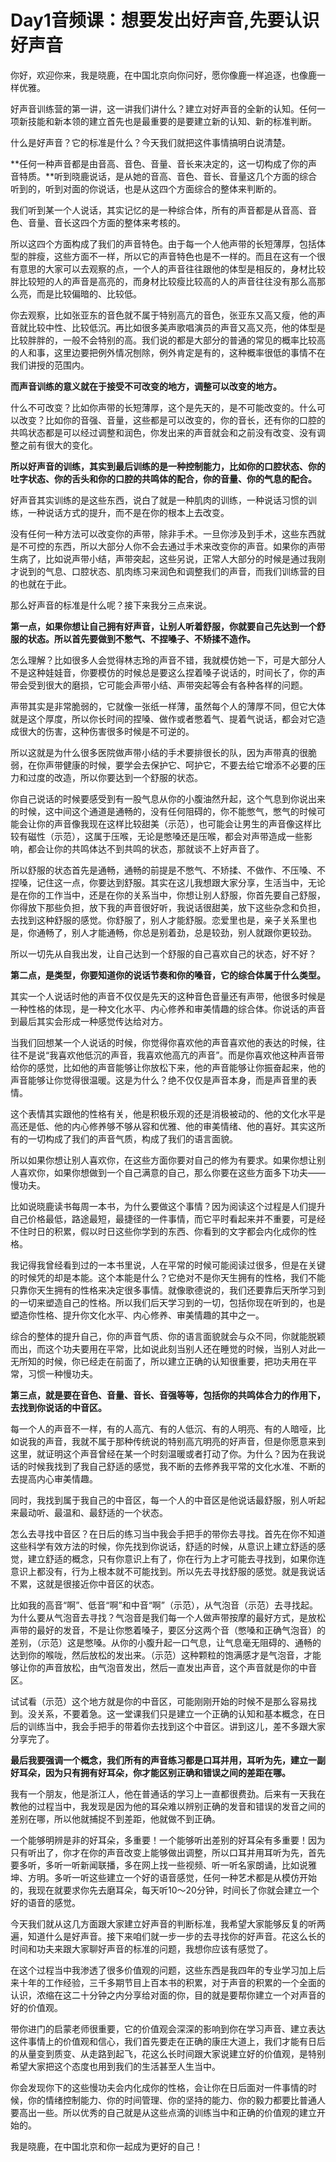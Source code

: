 # Day1音频课：想要发出好声音,先要认识好声音



你好，欢迎你来，我是晓鹿，在中国北京向你问好，愿你像鹿一样追逐，也像鹿一样优雅。

好声音训练营的第一讲，这一讲我们讲什么？建立对好声音的全新的认知。任何一项新技能和新本领的建立首先也是最重要的是要建立新的认知、新的标准判断。

什么是好声音？它的标准是什么？今天我们就把这件事情搞明白说清楚。

**任何一种声音都是由音高、音色、音量、音长来决定的，这一切构成了你的声音特质。**听到晓鹿说话，是从她的音高、音色、音长、音量这几个方面的综合听到的，听到对面的你说话，也是从这四个方面综合的整体来判断的。

我们听到某一个人说话，其实记忆的是一种综合体，所有的声音都是从音高、音色、音量、音长这四个方面的整体来考核的。

所以这四个方面构成了我们的声音特色。由于每一个人他声带的长短薄厚，包括体型的胖瘦，这些方面不一样，所以它的声音特色也是不一样的。而且在这有一个很有意思的大家可以去观察的点，一个人的声音往往跟他的体型是相反的，身材比较胖比较短的人的声音是高亮的，而身材比较瘦比较高的人的声音往往没有那么高那么亮，而是比较偏暗的、比较低。

你去观察，比如张亚东的音色就不属于特别高亢的音色，张亚东又高又瘦，他的声音就比较中性、比较低沉。再比如很多美声歌唱演员的声音又高又亮，他的体型是比较胖胖的，一般不会特别的高。我们说的都是大部分的普通的常见的概率比较高的人和事，这里边要把例外情况刨除，例外肯定是有的，这种概率很低的事情不在我们讲授的范围内。

**而声音训练的意义就在于接受不可改变的地方，调整可以改变的地方。**

什么不可改变？比如你声带的长短薄厚，这个是先天的，是不可能改变的。什么可以改变？比如你的音强、音量，这些都是可以改变的，你的音长，还有你的口腔的共鸣状态都是可以经过调整和润色，你发出来的声音就会和之前没有改变、没有调整之前有很大的变化。

**所以好声音的训练，其实到最后训练的是一种控制能力，比如你的口腔状态、你的吐字状态、你的舌头和你的口腔的共鸣体的配合，你的音量、你的气息的配合。**

好声音其实训练的是这些东西，说白了就是一种肌肉的训练，一种说话习惯的训练，一种说话方式的提升，而不是在你的根本上去改变。

没有任何一种方法可以改变你的声带，除非手术。一旦你涉及到手术，这些东西就是不可控的东西，所以大部分人你不会去通过手术来改变你的声音。如果你的声带生病了，比如说声带小结，声带突起，这些另说，正常人大部分的时候是通过我刚才说到的气息、口腔状态、肌肉练习来润色和调整我们的声音，而我们训练营的目的也就在于此。

那么好声音的标准是什么呢？接下来我分三点来说。

**第一点，如果你想让自己拥有好声音，让别人听着舒服，你就要自己先达到一个舒服的状态。所以首先要做到不憋气、不捏嗓子、不矫揉不造作。**

怎么理解？比如很多人会觉得林志玲的声音不错，我就模仿她一下，可是大部分人不是这种娃娃音，你要模仿的时候总是要这么捏着嗓子说话的，时间长了，你的声带会受到很大的磨损，它可能会声带小结、声带突起等会有各种各样的问题。

声带其实是非常脆弱的，它就像一张纸一样薄，虽然每个人的薄厚不同，但它大体就是这个厚度，所以你长时间的捏嗓、做作或者憋着气、提着气说话，都会对它造成很大的伤害，这种伤害很多时候是不可逆的。

所以这就是为什么很多医院做声带小结的手术要排很长的队，因为声带真的很脆弱，在你声带健康的时候，要学会去保护它、呵护它，不要去给它增添不必要的压力和过度的改造，所以你要达到一个舒服的状态。

你自己说话的时候要感受到有一股气息从你的小腹油然升起，这个气息到你说出来的时候，这中间这个通道是通畅的，没有任何阻碍的，你不能憋气，憋气的时候可能会让你的声音像我现在这样比较甜美（示范），也可能会让男生的声音像这样比较有磁性（示范），这属于压喉，无论是憋嗓还是压喉，都会对声带造成一些影响，都会让你的共鸣体达不到共鸣的状态，那就谈不上好声音了。

所以舒服的状态首先是通畅，通畅的前提是不憋气、不矫揉、不做作、不压嗓、不捏嗓，记住这一点，你要达到舒服。其实在这儿我想跟大家分享，生活当中，无论是在你的工作当中，还是在你的关系当中，你想让别人舒服，你首先要自己舒服，你得放下那些负担，放下我的声音很好听，我说话很甜美，放下这些杂念和负担，去找到这种舒服的感觉。你舒服了，别人才能舒服。恋爱里也是，亲子关系里也是，你通畅了，别人才能通畅，你总是别着劲，总是较劲，别人就跟你更较劲。

所以一切先从自我出发，让自己达到一个舒服的自己喜欢自己的状态，好不好？

**第二点，是类型，你要知道你的说话节奏和你的嗓音，它的综合体属于什么类型。**

其实一个人说话时他的声音不仅仅是先天的这种音色音量还有声带，他很多时候是一种性格的体现，是一种文化水平、内心修养和审美情趣的综合体。你说话的声音到最后其实会形成一种感觉传达给对方。

当我们回想某一个人说话的时候，你觉得你喜欢他的声音喜欢他的表达的时候，往往不是说“我喜欢他低沉的声音，我喜欢他高亢的声音”。而是你喜欢他这种声音带给你的感觉，比如他的声音能够让你放松下来，他的声音能够让你振奋起来，他的声音能够让你觉得很温暖。这是为什么？绝不仅仅是声音本身，而是声音里的表情。

这个表情其实跟他的性格有关，他是积极乐观的还是消极被动的、他的文化水平是高还是低、他的内心修养够不够从容和优雅、他的审美情绪、他的喜好。其实这所有的一切构成了我们的声音气质，构成了我们的语言面貌。

所以如果你想让别人喜欢你，在这些方面你要对自己的修为有要求。如果你想让别人喜欢你，如果你想做到一个自己满意的自己，那么你要在这些方面多下功夫——慢功夫。

比如说晓鹿读书每周一本书，为什么要做这个事情？因为阅读这个过程是人们提升自己价格最低，路途最短，最捷径的一件事情，而它平时看起来并不重要，可是经不住时日的积累，假以时日这些你学到的东西、你看到的文字都会内化成你的性格。

我记得我曾经看到过的一本书里说，人在平常的时候可能阅读过很多，但是在关键的时候凭的却是本能。这个本能是什么？它绝对不是你天生拥有的性格，我们不能只靠你天生拥有的性格来决定很多事情。就像歌德说的，我们还要靠后天所学习到的一切来塑造自己的性格。所以我们后天学习到的一切，包括你现在听到的，也是塑造你性格、提升你文化水平、内心修养、审美情趣的其中之一。

综合的整体的提升自己，你的声音气质、你的语言面貌就会与众不同，你就能脱颖而出，而这个功夫要用在平常，比如说此刻当别人还在睡觉的时候，当别人对此一无所知的时候，你已经走在前面了，所以建立正确的认知很重要，把功夫用在平常，习惯一种慢功夫。

**第三点，就是要在音色、音量、音长、音强等等，包括你的共鸣体合力的作用下，去找到你说话的中音区。**

每一个人的声音不一样，有的人高亢、有的人低沉、有的人明亮、有的人暗哑，比如说我的声音，我就不属于那种传统说的特别高亢明亮的好声音，但是你愿意来到这里，就证明这个声音曾经在某一个时刻温暖或者打动了你。为什么？因为在我说话的时候我找到了我自己舒适的感觉，我不断的去修养我平常的文化水准、不断的去提高内心审美情趣。

同时，我找到属于我自己的中音区，每一个人的中音区是他说话最舒服，别人听起来最动听、最温和、最舒适的一个状态。

怎么去寻找中音区？在日后的练习当中我会手把手的带你去寻找。首先在你不知道这些科学有效方法的时候，你先找到你说话，舒适的时候，从意识上建立舒适的感觉，建立舒适的概念，只有你意识上有了，你在行为上才可能去寻找到，如果你连意识上都没有，行为上根本就不可能找到。所以先去寻找舒服的感觉。就是我说话不累，这就是很接近你中音区的状态。

比如我的高音“啊”、低音“啊”和中音“啊”（示范），从气泡音（示范）去寻找起。为什么要从气泡音去寻找？气泡音是我们每一个人做声带按摩的最好方式，是放松声带的最好的发音，不是让你憋着嗓子，要区分这两个音（憋嗓和正确气泡音）的差别，（示范）这是憋嗓。从你的小腹升起一口气息，让气息毫无阻碍的、通畅的达到你的喉咙，然后放松的发出来。（示范）这种颗粒的饱满感才是气泡音，才能够让你的声音放松，由气泡音发出，然后一直发出声音，这个声音就是你的中音区。

试试看（示范）这个地方就是你的中音区，可能刚刚开始的时候不是那么容易找到。没关系，不要着急。这一堂课我们只是建立一个正确的认知和基本概念，在日后的训练当中，我会手把手的带着你去找到这个中音区。讲到这儿，差不多跟大家分享完了。

**最后我要强调一个概念，我们所有的声音练习都是口耳并用，耳听为先，建立一副好耳朵，因为只有拥有好耳朵，你才能区别正确和错误之间的差距在哪。**

我有一个朋友，他是浙江人，他在普通话的学习上一直都很费劲。后来有一天我在教他的过程当中，我发现是因为他的耳朵难以辨别正确的发音和错误的发音之间的差别在哪，所以他就捕捉不到差距，他就做不到正确。

一个能够明辨是非的好耳朵，多重要！一个能够听出差别的好耳朵有多重要！因为只有听出了，你才在你的声音改变上能够做出调整，所以口耳并用耳听为先，首先要多听，多听一听新闻联播，多在网上找一些视频、听一听名家朗诵，比如说雅坤、方明。多听一听这些建立一个好的语音感觉，任何一种艺术都是从模仿开始的，我现在就要求你先去磨耳朵，每天听10～20分钟，时间长了你就会建立一个好的语音的感觉。

今天我们就从这几方面跟大家建立好声音的判断标准，我希望大家能够反复的听两遍，知道什么是好声音。接下来咱们就一步一步的去寻找你的好声音。花这么长的时间和功夫来跟大家聊好声音的标准的问题，我想你应该有感觉了。

在这个过程当中我渗透了很多价值观的问题，这些东西是我四年的专业学习加上后来十年的工作经验，三千多期节目上百本书的积累，对于声音的积累的一个全面的认识，浓缩在这二十分钟之内分享给对面的你，目的就是要帮你建立一个对声音的好的价值观。

带你进门的启蒙老师很重要，它的价值观会深深的影响到你在学习声音、建立表达这件事情上的价值观和信心，我们首先要走在正确的康庄大道上，我们才能有日后的从量变到质变、从走路到起飞，花这么长时间跟大家说建立好的价值观，是特别希望大家把这个态度也用到我们的生活甚至人生当中。

你会发现你下的这些慢功夫会内化成你的性格，会让你在日后面对一件事情的时候，你的情绪控制能力、你的时间管理、你的坚持的能力、你的毅力都要比普通人要高出一些。所以优秀的自己就是从这些点滴的训练当中和正确的价值观的建立开始的。

我是晓鹿，在中国北京和你一起成为更好的自己！

